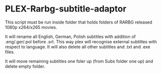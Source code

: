 # PLEX-Rarbg-subtitle-adaptor

This script must be run inside folder that holds folders of RARBG released 1080p x264/x265 movies.

It will rename all English, German, Polish subtitles with addition of .eng/.ger/.pol before .srt. This way plex will recognise external subtitles with respect to language. It will also delete all other subtitles and .txt and .exe files.

It will move remaining subtitles one foler up (from Subs folder one up) and delete empty folder.

